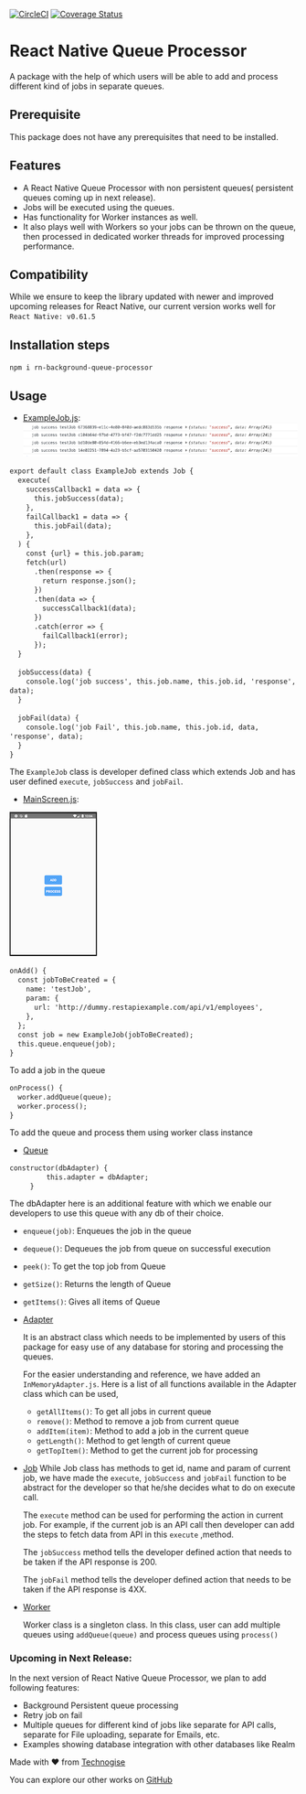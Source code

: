 [![CircleCI](https://circleci.com/gh/technogise/rn-background-queue-processor.svg?style=shield)](https://app.circleci.com/pipelines/github/technogise/rn-background-queue-processor)
[![Coverage Status](https://coveralls.io/repos/github/technogise/rn-background-queue-processor/badge.svg?branch=https%3A//github.com/technogise/rn-background-queue-processor.git)](https://coveralls.io/github/technogise/rn-background-queue-processor?branch=https%3A//github.com/technogise/rn-background-queue-processor.git)

# React Native Queue Processor

A package with the help of which users will be able to add and process different kind of jobs in separate queues.

## Prerequisite

This package does not have any prerequisites that need to be installed.

## Features

- A React Native Queue Processor with non persistent queues( persistent queues coming up in next release). 
- Jobs will be executed using the queues. 
- Has functionality for Worker instances as well. 
- It also plays well with Workers so your jobs can be thrown on the queue, then processed in dedicated worker threads for improved processing performance.

## Compatibility

While we ensure to keep the library updated with newer and improved upcoming releases for React Native, our current version works well for `React Native: v0.61.5`

## Installation steps

`npm i rn-background-queue-processor`

## Usage

- [ExampleJob.js](examples/rnqpSample/app/service/ExampleJob.js):
![Screenshot](src/utils/readmeImages/ConsoleOnSuccess.png)

```
export default class ExampleJob extends Job {
  execute(
    successCallback1 = data => {
      this.jobSuccess(data);
    },
    failCallback1 = data => {
      this.jobFail(data);
    },
  ) {
    const {url} = this.job.param;
    fetch(url)
      .then(response => {
        return response.json();
      })
      .then(data => {
        successCallback1(data);
      })
      .catch(error => {
        failCallback1(error);
      });
  }

  jobSuccess(data) {
    console.log('job success', this.job.name, this.job.id, 'response', data);
  }

  jobFail(data) {
    console.log('job Fail', this.job.name, this.job.id, data, 'response', data);
  }
}

```
      
  The `ExampleJob` class is developer defined class which extends Job and has user defined `execute`, `jobSuccess` and `jobFail`.
      
- [MainScreen.js](examples/rnqpSample/app/screens/MainScreen.js):

![Screenshot](src/utils/readmeImages/ExampleScreen.png)
```
onAdd() {
  const jobToBeCreated = {
    name: 'testJob',
    param: {
      url: 'http://dummy.restapiexample.com/api/v1/employees',
    },
  };
  const job = new ExampleJob(jobToBeCreated);
  this.queue.enqueue(job);
}
```
  To add a job in the queue

```
onProcess() {
  worker.addQueue(queue);
  worker.process();
}

```

  To add the queue and process them using worker class instance 
   
 - [Queue](src/Queue.js)
    
```
constructor(dbAdapter) {
         this.adapter = dbAdapter;
     }
```
   The dbAdapter here is an additional feature with which we enable our developers to use this queue with any db of their choice.
   
   - `enqueue(job)`: Enqueues the job in the queue
   - `dequeue()`: Dequeues the job from queue on successful execution 
   - `peek()`: To get the top job from Queue
   - `getSize()`: Returns the length of Queue
   - `getItems()`: Gives all items of Queue
   
 - [Adapter](src/DbAdapter/Adapter.js)
 
    It is an abstract class which needs to be implemented by users of this package for easy use of any database for storing and processing the queues.
    
    For the easier understanding and reference, we have added an `InMemoryAdapter.js`. Here is a list of all functions available in the Adapter class which can be used,
   
   - `getAllItems()`: To get all jobs in current queue
   - `remove()`: Method to remove a job from current queue 
   - `addItem(item)`: Method to add a job in the current queue
   - `getLength()`: Method to get length of current queue
   - `getTopItem()`: Method to get the current job for processing
   
 - [Job](src/Job.js)
    While Job class has methods to get id, name and param of current job, we have made the `execute`, `jobSuccess` and `jobFail` function to be abstract for the developer so that he/she decides what to do on execute call.
   
    The `execute` method can be used for performing the action in current job. For example, if the current job is an API call then developer can add the steps to fetch data from API in this `execute` ,method.
   
    The `jobSuccess` method tells the developer defined action that needs to be taken if the API response is 200.
   
    The `jobFail` method tells the developer defined action that needs to be taken if the API response is 4XX.

 - [Worker](src/Worker.js)
 
    Worker class is a singleton class. In this class, user can add multiple queues using `addQueue(queue)` and process queues using `process()` 


### Upcoming in Next Release:

In the next version of React Native Queue Processor, we plan to add following features:

- Background Persistent queue processing 
- Retry job on fail
- Multiple queues for different kind of jobs like separate for API calls, separate for File uploading, separate for Emails, etc. 
- Examples showing database integration with other databases like Realm

 
Made with :heart: from [Technogise](https://technogise.com/)

You can explore our other works on [GitHub](https://github.com/technogise/)
